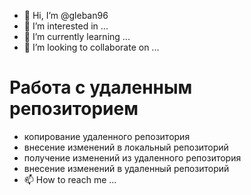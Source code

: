 - 👋 Hi, I’m @gleban96
- 👀 I’m interested in ...
- 🌱 I’m currently learning ...
- 💞️ I’m looking to collaborate on ...
# Работа с удаленным репозиторием
- копирование удаленного репозитория
- внесение изменений в локальный репозиторий
- получение изменений из удаленного репозитория
- внесение изменений в удаленный репозиторий
- 📫 How to reach me ...

<!---
gleban96/gleban96 is a ✨ special ✨ repository because its `README.md` (this file) appears on your GitHub profile.
You can click the Preview link to take a look at your changes.
--->
